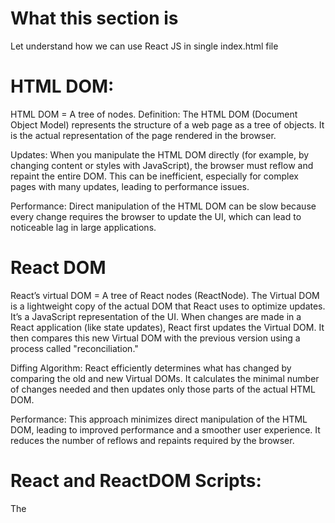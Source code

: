 # What this section is
Let understand how we can use React JS in  single index.html file


# HTML DOM:
HTML DOM = A tree of nodes.
Definition: The HTML DOM (Document Object Model) represents the structure of a web page as a tree of objects. It is the actual representation of the page rendered in the browser.

Updates: When you manipulate the HTML DOM directly (for example, by changing content or styles with JavaScript), the browser must reflow and repaint the entire DOM. This can be inefficient, especially for complex pages with many updates, leading to performance issues.

Performance: Direct manipulation of the HTML DOM can be slow because every change requires the browser to update the UI, which can lead to noticeable lag in large applications.
# React DOM
React’s virtual DOM = A tree of React nodes (ReactNode).
The Virtual DOM is a lightweight copy of the actual DOM that React uses to optimize updates. It’s a JavaScript representation of the UI.
When changes are made in a React application (like state updates), React first updates the Virtual DOM. It then compares this new Virtual DOM with the previous version using a process called "reconciliation."

Diffing Algorithm: React efficiently determines what has changed by comparing the old and new Virtual DOMs. It calculates the minimal number of changes needed and then updates only those parts of the actual HTML DOM.

Performance: This approach minimizes direct manipulation of the HTML DOM, leading to improved performance and a smoother user experience. It reduces the number of reflows and repaints required by the browser.

# React and ReactDOM Scripts:

The <script> tags load React and ReactDOM libraries from Facebook's CDN. These libraries are essential for creating and managing React components and rendering them to the DOM.


ReactNode= 
1.It is a building block for a React’s virtual DOM 
It can be either
ReactElement: This is the primary type in React. It’s a light, stateless, immutable, virtual representation of a DOM element.

ReactText: This is a string or a number. It’s a virtual representation of a Text Node in the DOM.

ReactFragment: This is an array of ReactNode elements.

# render method:
The ReactDOM.render method takes three parameters: 
(i).a ReactElement,(ii). a regular DOMElement,(iii) a callback function:

ReactDOM.render(ReactElement, DOMElement, callback);

The ReactElement is the root element in the tree of ReactNodes that you have created, the regular DOMElement is a container DOM node for that tree, and the callback is an optional function executed after the tree is rendered 

#  createElement
React.createElement(type, props, children);

createElement that creates a ReactElement and takes three parameters: type, props and children:
# type
The type parameter can be either:

String: could be an HTML tag name such as div, p, span, and so on. React support all the common HTML tags and attributes.
ReactClass: is created via React.createClass method, basically a custom component.

# props:
The props parameter is a plain Javascript object.
React.createElement(
    'h1',
    {
       className: 'title',
       style: {
           background: 'red',
           color: 'white',
           fontFamily: 'Verdana'
       }
    },
    'Hello, World!!!'
);

# The children parameter.
The children parameter describes what child elements this element should have, if any. 
A child element could be any ReactNode: a ReactElement, a ReactText or a ReactFragment.